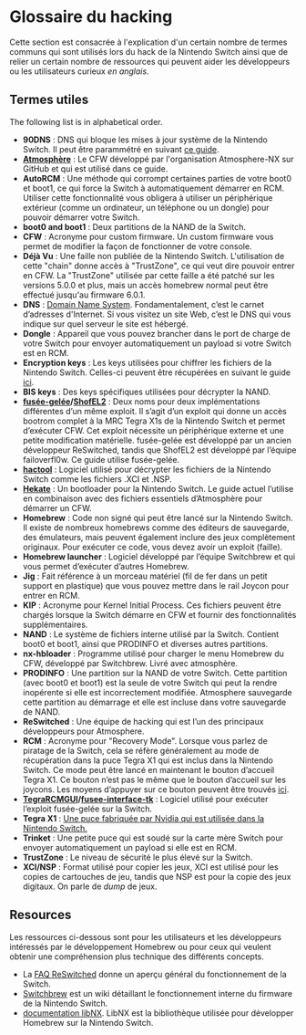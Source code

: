 # Glossaire du hacking

Cette section est consacrée à l'explication d'un certain nombre de termes communs qui sont utilisés lors du hack de la Nintendo Switch ainsi que de relier un certain nombre de ressources qui peuvent aider les développeurs ou les utilisateurs curieux *en anglais*.

## Termes utiles

The following list is in alphabetical order.

- **90DNS** : DNS qui bloque les mises à jour système de la Nintendo Switch. Il peut être parammétré en suivant [ce guide](blocking_updates_fr.md).
- **[Atmosphère](https://github.com/Atmosphere-NX/Atmosphere)** : Le CFW développé par l'organisation Atmosphere-NX sur GitHub et qui est utilisé dans ce guide.
- **AutoRCM** : Une méthode qui corrompt certaines parties de votre boot0 et boot1, ce qui force la Switch à automatiquement démarrer en RCM. Utiliser cette fonctionnalité vous obligera à utiliser un périphérique extérieur (comme un ordinateur, un téléphone ou un dongle) pour pouvoir démarrer votre Switch.
- **boot0 and boot1** : Deux partitions de la NAND de la Switch.
- **CFW** : Acronyme pour custom firmware. Un custom firmware vous permet de modifier la façon de fonctionner de votre console.
- **Déjà Vu** : Une faille non publiée de la Nintendo Switch. L'utilisation de cette "chain" donne accès à "TrustZone", ce qui veut dire pouvoir entrer en CFW. La "TrustZone" utilisée par cette faille a été patché sur les versions 5.0.0 et plus, mais un accès homebrew normal peut être effectué jusqu'au firmware 6.0.1.
- **DNS** : [Domain Name System](https://en.wikipedia.org/wiki/Domain_Name_System). Fondamentalement, c’est le carnet d’adresses d'Internet. Si vous visitez un site Web, c’est le DNS qui vous indique sur quel serveur le site est hébergé.
- **Dongle** : Appareil que vous pouvez brancher dans le port de charge de votre Switch pour envoyer automatiquement un payload si votre Switch est en RCM.
- **Encryption keys** : Les keys utilisées pour chiffrer les fichiers de la Nintendo Switch. Celles-ci peuvent être récupérées en suivant le guide [ici](dumping_title_keys_fr.md).
- **BIS keys** : Des keys spécifiques utilisées pour décrypter la NAND.
- **[fusée-gelée](https://github.com/Qyriad/fusee-launcher/blob/master/report/fusee_gelee.md)/[ShofEL2](https://github.com/fail0verflow/shofel2)** : Deux noms pour deux implémentations différentes d’un même exploit. Il s’agit d’un exploit qui donne un accès bootrom complet à la MRC Tegra X1s de la Nintendo Switch et permet d’exécuter CFW. Cet exploit nécessite un périphérique externe et une petite modification matérielle. fusée-gelée est développé par un ancien développeur ReSwitched, tandis que ShofEL2 est développé par l’équipe failoverfl0w. Ce guide utilise fusée-gelée.
- **[hactool](https://github.com/SciresM/hactool)** : Logiciel utilisé pour décrypter les fichiers de la Nintendo Switch comme les fichiers .XCI et .NSP.
- **[Hekate](https://github.com/CTCaer/hekate)** : Un bootloader pour la Nintendo Switch. Le guide actuel l’utilise en combinaison avec des fichiers essentiels d’Atmosphère pour démarrer un CFW.
- **Homebrew** : Code non signé qui peut être lancé sur la Nintendo Switch. Il existe de nombreux homebrews comme des éditeurs de sauvegarde, des émulateurs, mais peuvent également inclure des jeux complètement originaux. Pour exécuter ce code, vous devez avoir un exploit (faille).
- **Homebrew launcher** : Logiciel développé par l’équipe Switchbrew et qui vous permet d’exécuter d’autres Homebrew.
- **Jig** : Fait référence à un morceau matériel (fil de fer dans un petit support en plastique) que vous pouvez mettre dans le rail Joycon pour entrer en RCM.
- **KIP** : Acronyme pour Kernel Initial Process. Ces fichiers peuvent être chargés lorsque la Switch démarre en CFW et fournir des fonctionnalités supplémentaires.
- **NAND** : Le système de fichiers interne utilisé par la Switch. Contient boot0 et boot1, ainsi que PRODINFO et diverses autres partitions.
- **nx-hbloader** : Programme utilisé pour charger le menu Homebrew du CFW, développé par Switchbrew. Livré avec atmosphère.
- **PRODINFO** : Une partition sur la NAND de votre Switch. Cette partition (avec boot0 et boot1) est la seule de votre Switch qui peut la rendre inopérente si elle est incorrectement modifiée. Atmosphere sauvegarde cette partition au démarrage et elle est incluse dans votre sauvegarde de NAND.
- **ReSwitched** : Une équipe de hacking qui est l’un des principaux développeurs pour Atmosphere.
- **RCM** : Acronyme pour "Recovery Mode". Lorsque vous parlez de piratage de la Switch, cela se réfère généralement au mode de récupération dans la puce Tegra X1 qui est inclus dans la Nintendo Switch. Ce mode peut être lancé en maintenant le bouton d’accueil Tegra X1. Ce bouton n’est pas le même que le bouton d’accueil sur les joycons. Les moyens d’appuyer sur ce bouton peuvent être trouvés [ici](../user_guide/emummc/entering_rcm_fr.md).
- **[TegraRCMGUI](https://github.com/eliboa/TegraRcmGUI/releases)/[fusee-interface-tk](https://github.com/nh-server/fusee-interfacee-tk/releases)** : Logiciel utilisé pour exécuter l’exploit fusée-gelée sur la Switch.
- **Tegra X1** : [Une puce fabriquée par Nvidia qui est utilisée dans la Nintendo Switch.](https://en.wikipedia.org/wiki/Tegra#Tegra_X1)
- **Trinket** : Une petite puce qui est soudé sur la carte mère Switch pour envoyer automatiquement un payload si elle est en RCM.
- **TrustZone** : Le niveau de sécurité le plus élevé sur la Switch.
- **XCI/NSP** : Format utilisé pour copier les jeux, XCI est utilisé pour les copies de cartouches de jeu, tandis que NSP est pour la copie des jeux digitaux. On parle de *dump* de jeux.

## Resources

Les ressources ci-dessous sont pour les utilisateurs et les développeurs intéressés par le développement Homebrew ou pour ceux qui veulent obtenir une compréhension plus technique des différents concepts.

- La [FAQ ReSwitched](https://reswitched.team/faq/) donne un aperçu général du fonctionnement de la Switch.
- [Switchbrew](https://switchbrew.org) est un wiki détaillant le fonctionnement interne du firmware de la Nintendo Switch.
- [documentation libNX](https://switchbrew.github.io/libnx/index.html). LibNX est la bibliothèque utilisée pour développer Homebrew sur la Nintendo Switch.

